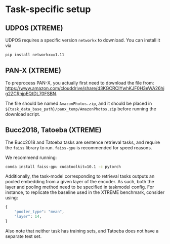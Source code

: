 # Task-specific setup

## UDPOS (XTREME)

UDPOS requires a specific version `networkx` to download. You can install it via

```bash
pip install networkx==1.11
```


## PAN-X (XTREME)

To preprocess PAN-X, you actually first need to download the file from: https://www.amazon.com/clouddrive/share/d3KGCRCIYwhKJF0H3eWA26hjg2ZCRhjpEQtDL70FSBN.

The file should be named `AmazonPhotos.zip`, and it should be placed in `${task_data_base_path}/panx_temp/AmazonPhotos.zip` before running the download script.


## Bucc2018, Tatoeba (XTREME)

The Bucc2018 and Tatoeba tasks are sentence retrieval tasks, and require the `faiss` library to run. `faiss-gpu` is recommended for speed reasons.

We recommend running:

```bash
conda install faiss-gpu cudatoolkit=10.1 -c pytorch
```

Additionally, the task-model corresponding to retrieval tasks outputs an pooled embedding from a given layer of the encoder. As such, both the layer and pooling method need to be specified in taskmodel config. For instance, to replicate the baseline used in the XTREME benchmark, consider using:

```python
{
    "pooler_type": "mean",
    "layer": 14,
}
```

Also note that neither task has training sets, and Tatoeba does not have a separate test set.

